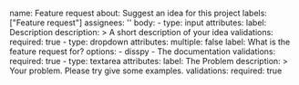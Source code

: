 name: Feature request
about: Suggest an idea for this project
labels: ["Feature request"]
assignees: ''
body:
    - type: input
        attributes:
        label: Description
        description: >
            A short description of your idea
        validations:
        required: true
    - type: dropdown
        attributes:
        multiple: false
        label: What is the feature request for?
        options:
            - disspy
            - The documentation
        validations:
        required: true
    - type: textarea
        attributes:
        label: The Problem
        description: >
            Your problem.
            Please try give some examples.
        validations:
        required: true
